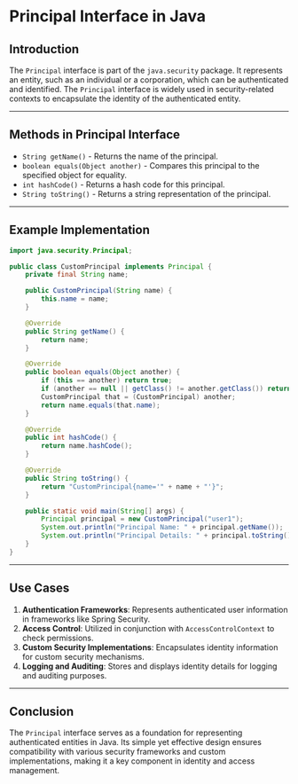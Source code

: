 # Principal Interface in Java

## Introduction
The `Principal` interface is part of the `java.security` package. It represents an entity, such as an individual or a corporation, which can be authenticated and identified. The `Principal` interface is widely used in security-related contexts to encapsulate the identity of the authenticated entity.

---

## Methods in Principal Interface

- `String getName()` - Returns the name of the principal.
- `boolean equals(Object another)` - Compares this principal to the specified object for equality.
- `int hashCode()` - Returns a hash code for this principal.
- `String toString()` - Returns a string representation of the principal.

---

## Example Implementation
```java
import java.security.Principal;

public class CustomPrincipal implements Principal {
    private final String name;

    public CustomPrincipal(String name) {
        this.name = name;
    }

    @Override
    public String getName() {
        return name;
    }

    @Override
    public boolean equals(Object another) {
        if (this == another) return true;
        if (another == null || getClass() != another.getClass()) return false;
        CustomPrincipal that = (CustomPrincipal) another;
        return name.equals(that.name);
    }

    @Override
    public int hashCode() {
        return name.hashCode();
    }

    @Override
    public String toString() {
        return "CustomPrincipal{name='" + name + "'}";
    }

    public static void main(String[] args) {
        Principal principal = new CustomPrincipal("user1");
        System.out.println("Principal Name: " + principal.getName());
        System.out.println("Principal Details: " + principal.toString());
    }
}
```

---

## Use Cases

1. **Authentication Frameworks**: Represents authenticated user information in frameworks like Spring Security.
2. **Access Control**: Utilized in conjunction with `AccessControlContext` to check permissions.
3. **Custom Security Implementations**: Encapsulates identity information for custom security mechanisms.
4. **Logging and Auditing**: Stores and displays identity details for logging and auditing purposes.

---

## Conclusion
The `Principal` interface serves as a foundation for representing authenticated entities in Java. Its simple yet effective design ensures compatibility with various security frameworks and custom implementations, making it a key component in identity and access management.
